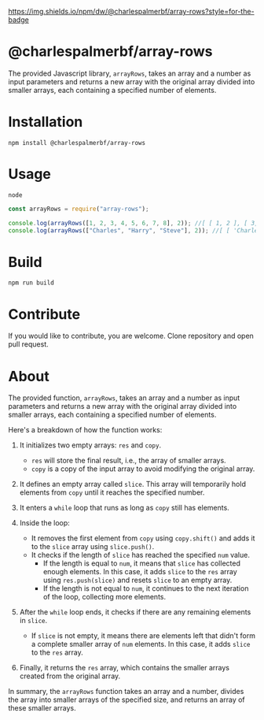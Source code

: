 https://img.shields.io/npm/dw/@charlespalmerbf/array-rows?style=for-the-badge

# @charlespalmerbf/array-rows

The provided Javascript library, `arrayRows`, takes an array and a number as input parameters and returns a new array with the original array divided into smaller arrays, each containing a specified number of elements.

# Installation

`npm install @charlespalmerbf/array-rows`

# Usage

`node`

```js
const arrayRows = require("array-rows");

console.log(arrayRows([1, 2, 3, 4, 5, 6, 7, 8], 2)); //[ [ 1, 2 ], [ 3, 4 ], [ 5, 6 ], [ 7, 8 ] ]
console.log(arrayRows(["Charles", "Harry", "Steve"], 2)); //[ [ 'Charles', 'Harry' ], [ 'Steve' ] ]
```

# Build

`npm run build`

# Contribute

If you would like to contribute, you are welcome. Clone repository and open pull request.

# About

The provided function, `arrayRows`, takes an array and a number as input parameters and returns a new array with the original array divided into smaller arrays, each containing a specified number of elements.

Here's a breakdown of how the function works:

1.  It initializes two empty arrays: `res` and `copy`.

    -   `res` will store the final result, i.e., the array of smaller arrays.
    -   `copy` is a copy of the input array to avoid modifying the original array.

2.  It defines an empty array called `slice`. This array will temporarily hold elements from `copy` until it reaches the specified number.

3.  It enters a `while` loop that runs as long as `copy` still has elements.

4.  Inside the loop:

    -   It removes the first element from `copy` using `copy.shift()` and adds it to the `slice` array using `slice.push()`.
    -   It checks if the length of `slice` has reached the specified `num` value.
        -   If the length is equal to `num`, it means that `slice` has collected enough elements. In this case, it adds `slice` to the `res` array using `res.push(slice)` and resets `slice` to an empty array.
        -   If the length is not equal to `num`, it continues to the next iteration of the loop, collecting more elements.

5.  After the `while` loop ends, it checks if there are any remaining elements in `slice`.

    -   If `slice` is not empty, it means there are elements left that didn't form a complete smaller array of `num` elements. In this case, it adds `slice` to the `res` array.

6.  Finally, it returns the `res` array, which contains the smaller arrays created from the original array.

In summary, the `arrayRows` function takes an array and a number, divides the array into smaller arrays of the specified size, and returns an array of these smaller arrays.
